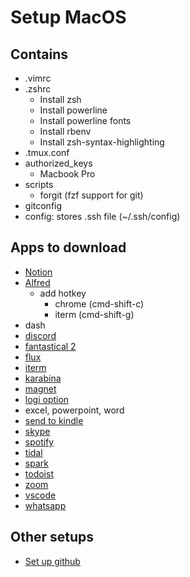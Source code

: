# Setup MacOS

## Contains

- .vimrc
- .zshrc
  - Install zsh
  - Install powerline
  - Install powerline fonts
  - Install rbenv
  - Install zsh-syntax-highlighting
- .tmux.conf
- authorized_keys
  - Macbook Pro
- scripts
  - forgit (fzf support for git)
- gitconfig
- config: stores .ssh file (~/.ssh/config)

## Apps to download

- [Notion](https://www.notion.so/desktop)
- [Alfred](https://www.alfredapp.com/help/v3/)
  - add hotkey
    - chrome (cmd-shift-c)
    - iterm (cmd-shift-g)
- dash
- [discord](https://discord.com/api/download?platform=osx)
- [fantastical 2](https://flexibits.com/fantastical/download)
- [flux](https://justgetflux.com/)
- [iterm](https://iterm2.com/downloads.html)
- [karabina](https://karabiner-elements.pqrs.org/)
- [magnet](https://apps.apple.com/us/app/magnet/id441258766?mt=12)
- [logi option](https://www.logitech.com/en-sg/product/options)
- excel, powerpoint, word
- [send to kindle](https://www.amazon.com/gp/sendtokindle/mac)
- [skype](https://www.skype.com/en/get-skype/)
- [spotify](https://www.spotify.com/us/download/mac/)
- [tidal](https://offer.tidal.com/download?lang=en)
- [spark](https://sparkmailapp.com/download)
- [todoist](https://todoist.com/downloads/mac)
- [zoom](https://apps.apple.com/us/app/id546505307)
- [vscode](https://code.visualstudio.com/download)
- [whatsapp](https://www.whatsapp.com/download/?lang=en)

## Other setups

- [Set up github](https://docs.github.com/en/free-pro-team@latest/github/authenticating-to-github/generating-a-new-gpg-key)